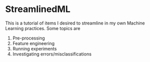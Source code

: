 # StreamlinedML

This is a tutorial of items I desired to streamline in my own Machine Learning practices. Some topics are

1. Pre-processing
2. Feature engineering
3. Running experiments
4. Investigating errors/misclassifications
